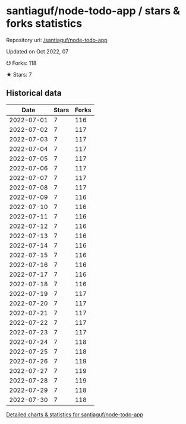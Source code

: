 # santiaguf/node-todo-app / stars & forks statistics

Repository url: [/santiaguf/node-todo-app](https://github.com/santiaguf/node-todo-app)

Updated on Oct 2022, 07

☋ Forks: 118

★ Stars: 7

## Historical data
| Date | Stars | Forks |
|------|-------|-------|
| 2022-07-01 | 7 | 116 | 
| 2022-07-02 | 7 | 117 | 
| 2022-07-03 | 7 | 117 | 
| 2022-07-04 | 7 | 117 | 
| 2022-07-05 | 7 | 117 | 
| 2022-07-06 | 7 | 117 | 
| 2022-07-07 | 7 | 117 | 
| 2022-07-08 | 7 | 117 | 
| 2022-07-09 | 7 | 116 | 
| 2022-07-10 | 7 | 116 | 
| 2022-07-11 | 7 | 116 | 
| 2022-07-12 | 7 | 116 | 
| 2022-07-13 | 7 | 116 | 
| 2022-07-14 | 7 | 116 | 
| 2022-07-15 | 7 | 116 | 
| 2022-07-16 | 7 | 116 | 
| 2022-07-17 | 7 | 116 | 
| 2022-07-18 | 7 | 116 | 
| 2022-07-19 | 7 | 117 | 
| 2022-07-20 | 7 | 117 | 
| 2022-07-21 | 7 | 117 | 
| 2022-07-22 | 7 | 117 | 
| 2022-07-23 | 7 | 117 | 
| 2022-07-24 | 7 | 118 | 
| 2022-07-25 | 7 | 118 | 
| 2022-07-26 | 7 | 119 | 
| 2022-07-27 | 7 | 119 | 
| 2022-07-28 | 7 | 119 | 
| 2022-07-29 | 7 | 118 | 
| 2022-07-30 | 7 | 118 | 


[Detailed charts & statistics for santiaguf/node-todo-app](https://reviewgithub.com/rep/santiaguf/node-todo-app)
